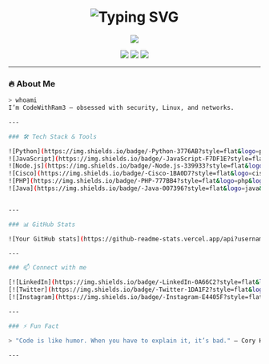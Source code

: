 <!-- LED Banner Animation -->
<h1 align="center">
  <img src="https://readme-typing-svg.herokuapp.com?font=Fira+Code&weight=500&size=26&pause=1000&center=true&vCenter=true&width=600&height=60&lines=Linux+Nerd+%F0%9F%90%A7;Ethical+Hacker+(in+training)+%F0%9F%90%B1%E2%80%8D%E2%9A%A1;Network+Explorer+%F0%9F%94%8C" alt="Typing SVG" />
</h1>

<p align="center">
  <img src="https://capsule-render.vercel.app/api?type=rect&color=gradient&height=2"/>
</p>

<p align="center">
  <img src="https://img.shields.io/badge/Linux%20Enthusiast-%2300ffae?style=for-the-badge&logo=linux&logoColor=black" />
  <img src="https://img.shields.io/badge/Ethical%20Hacking-%2300ffaa?style=for-the-badge&logo=kalilinux&logoColor=white" />
  <img src="https://img.shields.io/badge/Computer%20Networks-%2300ccff?style=for-the-badge&logo=cisco&logoColor=white" />
</p>

---

### 🔥 About Me
```bash
> whoami
I’m CodeWithRam3 – obsessed with security, Linux, and networks.

---

### 🛠️ Tech Stack & Tools

![Python](https://img.shields.io/badge/-Python-3776AB?style=flat&logo=python&logoColor=white)
![JavaScript](https://img.shields.io/badge/-JavaScript-F7DF1E?style=flat&logo=javascript&logoColor=black)
![Node.js](https://img.shields.io/badge/-Node.js-339933?style=flat&logo=nodedotjs&logoColor=white)
![Cisco](https://img.shields.io/badge/-Cisco-1BA0D7?style=flat&logo=cisco&logoColor=white)
![PHP](https://img.shields.io/badge/-PHP-777BB4?style=flat&logo=php&logoColor=white)
![Java](https://img.shields.io/badge/-Java-007396?style=flat&logo=java&logoColor=white)


---

### 📊 GitHub Stats

![Your GitHub stats](https://github-readme-stats.vercel.app/api?username=YourUsername&show_icons=true&theme=radical)

---

### 📫 Connect with me

[![LinkedIn](https://img.shields.io/badge/-LinkedIn-0A66C2?style=flat&logo=linkedin&logoColor=white&link=https://linkedin.com/in/yourprofile)](https://linkedin.com/in/yourprofile)
[![Twitter](https://img.shields.io/badge/-Twitter-1DA1F2?style=flat&logo=twitter&logoColor=white&link=https://twitter.com/yourhandle)](https://twitter.com/yourhandle)
[![Instagram](https://img.shields.io/badge/-Instagram-E4405F?style=flat&logo=instagram&logoColor=white&link=https://instagram.com/yourhandle)](https://instagram.com/yourhandle)

---

### ⚡ Fun Fact

> "Code is like humor. When you have to explain it, it’s bad." — Cory House

---



